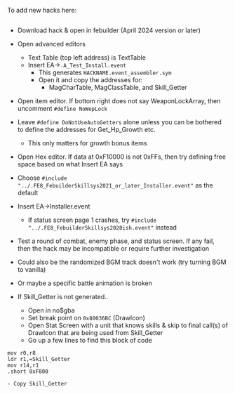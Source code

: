 

To add new hacks here:
## 

- Download hack & open in febuilder (April 2024 version or later) 
- Open advanced editors 
    - Text Table (top left address) is TextTable
    - Insert EA->`.A_Test_Install.event` 
        - This generates `HACKNAME.event_assembler.sym`
        - Open it and copy the addresses for: 
            - MagCharTable, MagClassTable, and Skill_Getter
- Open item editor. If bottom right does not say WeaponLockArray, 
then uncomment `#define NoWepLock` 
- Leave `#define DoNotUseAutoGetters` alone unless you can be bothered 
    to define the addresses for Get_Hp_Growth etc. 
    - This only matters for growth bonus items
- Open Hex editor. If data at 0xF10000 is not 0xFFs, then try defining free space based on what Insert EA says 
- Choose `#include "../.FE8_FebuilderSkillsys2021_or_later_Installer.event"` as the default 
- Insert EA->Installer.event 
    - If status screen page 1 crashes, try `#include "../.FE8_FebuilderSkillsys2020ish.event"` instead 
- Test a round of combat, enemy phase, and status screen. If any fail, then the hack 
    may be incompatible or require further investigation 
- Could also be the randomized BGM track doesn't work (try turning BGM to vanilla) 
- Or maybe a specific battle animation is broken 

- If Skill_Getter is not generated.. 
    - Open in no$gba 
    - Set break point on `0x80036BC` (DrawIcon) 
    - Open Stat Screen with a unit that knows skills & skip to final 
        call(s) of DrawIcon that are being used from Skill_Getter 
    - Go up a few lines to find this block of code 
```
mov r0,r8
ldr r1,=Skill_Getter
mov r14,r1
.short 0xF800
```
    - Copy Skill_Getter 



